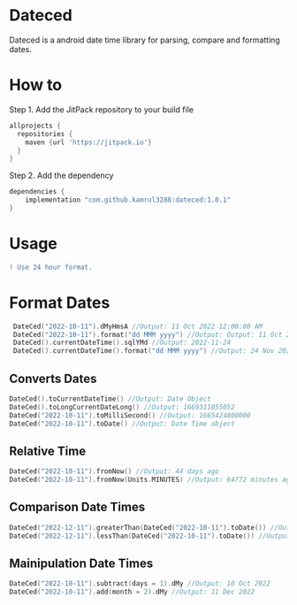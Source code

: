 # Dateced
Dateced is a android date time library for parsing, compare and formatting dates.
# How to
Step 1. Add the JitPack repository to your build file
```gradle
allprojects {
  repositories {
    maven {url 'https://jitpack.io'}
  }
}
```
Step 2. Add the dependency
```gradle
dependencies {
    implementation "com.github.kamrul3288:dateced:1.0.1"
}
 ```


# Usage
```diff
! Use 24 hour format.
```

# Format Dates
```kotlin
 DateCed("2022-10-11").dMyHmsA //Output: 11 Oct 2022 12:00:00 AM
 DateCed("2022-10-11").format("dd MMM yyyy") //Output: Output: 11 Oct 2022
 DateCed().currentDateTime().sqlYMd //Output: 2022-11-24
 DateCed().currentDateTime().format("dd MMM yyyy") //Output: 24 Nov 2022
```

## Converts Dates
```kotlin
DateCed().toCurrentDateTime() //Output: Date Object
DateCed().toLongCurrentDateLong() //Output: 1669311055052
DateCed("2022-10-11").toMilliSecond() //Output: 1665424800000
DateCed("2022-10-11").toDate() //Output: Date Time object
```
## Relative Time
```kotlin
DateCed("2022-10-11").fromNow() //Output: 44 days ago
DateCed("2022-10-11").fromNow(Units.MINUTES) //Output: 64772 minutes ago
```

## Comparison Date Times
```kotlin
DateCed("2022-12-11").greaterThan(DateCed("2022-10-11").toDate()) //Output: true
DateCed("2022-12-11").lessThan(DateCed("2022-10-11").toDate()) //Output: false
```

## Mainipulation Date Times
```kotlin
DateCed("2022-10-11").subtract(days = 1).dMy //Output: 10 Oct 2022
DateCed("2022-10-11").add(month = 2).dMy //Output: 11 Dec 2022
```

